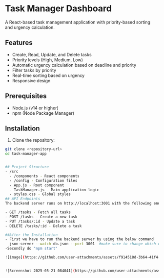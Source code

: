 # Task Manager Dashboard

A React-based task management application with priority-based sorting and urgency calculation.

## Features

- Create, Read, Update, and Delete tasks
- Priority levels (High, Medium, Low)
- Automatic urgency calculation based on deadline and priority
- Filter tasks by priority
- Real-time sorting based on urgency
- Responsive design

## Prerequisites

- Node.js (v14 or higher)
- npm (Node Package Manager)

## Installation

1. Clone the repository:
```bash
git clone <repository-url>
cd task-manager-app


## Project Structure
- /src
  - /components - React components
  - /config - Configuration files
  - App.js - Root component
  - TaskManager.js - Main application logic
  - styles.css - Global styles
## API Endpoints
The backend server runs on http://localhost:3001 with the following endpoints:

- GET /tasks - Fetch all tasks
- POST /tasks - Create a new task
- PUT /tasks/:id - Update a task
- DELETE /tasks/:id - Delete a task

##After the Installation
- First we have to run the backend server by using the below command
  json-server --watch db.json --port 3001  #make sure to change which ever the port you need both in code and here
-Secondly do "npm start"

![image](https://github.com/user-attachments/assets/f914518d-3b64-41f4-9a83-900bdc85bf45)

  
![Screenshot 2025-05-21 084041](https://github.com/user-attachments/assets/6787095a-edb1-45e7-8645-faeb1934575d)


